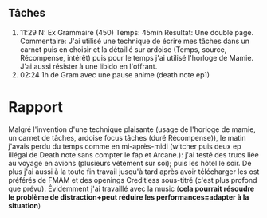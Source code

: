


## Tâches
1. 11:29
	N: Ex Grammaire (450)
	Temps: 45min
	Resultat: Une double page. 
	Commentaire: J'ai utilisé une technique de écrire mes tâches dans un carnet puis en choisir et la détaillé sur ardoise (Temps, source, Récompense, intérêt) puis pour le temps j'ai utilisé l'horloge de Mamie. J'ai aussi résister à une libido en l'offrant. 
1. 02:24
	1h de Gram avec une pause anime (death note ep1)
# Rapport
Malgré l'invention d'une technique plaisante (usage de l'horloge de mamie, un carnet de tâches, ardoise focus tâches (duré Récompense)), le matin j'avais perdu du temps comme en mi-après-midi (witcher puis deux ep illégal de Death note sans compter le fap et Arcane.): j'ai testé des trucs liée au voyage en avions (plusieurs vêtement sur soi); puis les hôtel le soir. De plus j'ai aussi à la toute fin travail jusqu'à tard après avoir télécharger les ost préférés de FMAM et des openings Creditless sous-titré (c'est plus profond que prévu). Évidemment j'ai travaillé avec la music (**cela pourrait résoudre le problème de distraction+peut réduire les performances=adapter à la situation**)